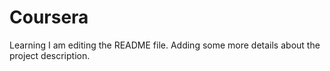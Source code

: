 # Coursera
Learning
I am editing the README file. Adding some more details about the project description.
